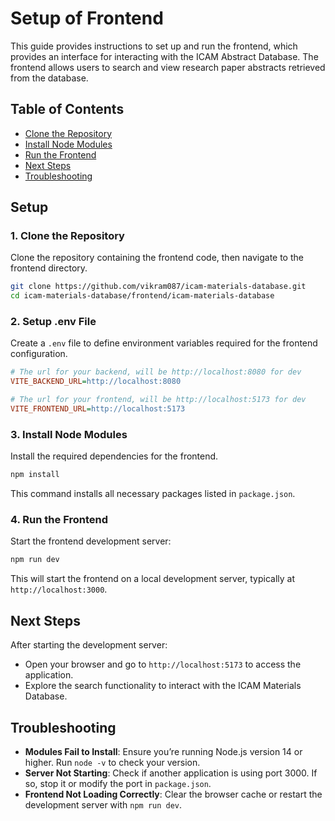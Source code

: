# Setup of Frontend

This guide provides instructions to set up and run the frontend, which provides an interface for interacting with the ICAM Abstract Database. The frontend allows users to search and view research paper abstracts retrieved from the database.

## Table of Contents
- [Clone the Repository](#1-clone-the-repository)
- [Install Node Modules](#2-install-node-modules)
- [Run the Frontend](#3-run-the-frontend)
- [Next Steps](#next-steps)
- [Troubleshooting](#troubleshooting)

## Setup

### 1. Clone the Repository

Clone the repository containing the frontend code, then navigate to the frontend directory.

   ```bash
   git clone https://github.com/vikram087/icam-materials-database.git
   cd icam-materials-database/frontend/icam-materials-database
   ```

### 2. Setup .env File

Create a `.env` file to define environment variables required for the frontend configuration.

   ```ini
   # The url for your backend, will be http://localhost:8080 for dev
   VITE_BACKEND_URL=http://localhost:8080

   # The url for your frontend, will be http://localhost:5173 for dev
   VITE_FRONTEND_URL=http://localhost:5173
   ```

### 3. Install Node Modules

Install the required dependencies for the frontend.

   ```bash
   npm install
   ```

   This command installs all necessary packages listed in `package.json`.

### 4. Run the Frontend

Start the frontend development server:

   ```bash
   npm run dev
   ```

   This will start the frontend on a local development server, typically at `http://localhost:3000`.

## Next Steps

After starting the development server:
- Open your browser and go to `http://localhost:5173` to access the application.
- Explore the search functionality to interact with the ICAM Materials Database.

## Troubleshooting

- **Modules Fail to Install**: Ensure you’re running Node.js version 14 or higher. Run `node -v` to check your version.
- **Server Not Starting**: Check if another application is using port 3000. If so, stop it or modify the port in `package.json`.
- **Frontend Not Loading Correctly**: Clear the browser cache or restart the development server with `npm run dev`.
